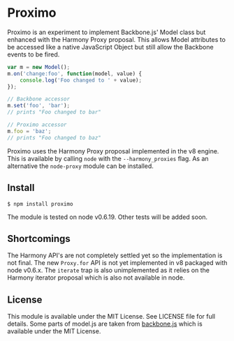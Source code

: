 # Proximo

Proximo is an experiment to implement Backbone.js' Model class but enhanced with
the Harmony Proxy proposal. This allows Model attributes to be accessed like a
native JavaScript Object but still allow the Backbone events to be fired.

```javascript
var m = new Model();
m.on('change:foo', function(model, value) {
    console.log('Foo changed to ' + value);
});

// Backbone accessor
m.set('foo', 'bar');
// prints "Foo changed to bar"

// Proximo accessor
m.foo = 'baz';
// prints "Foo changed to baz"
```

Proximo uses the Harmony Proxy proposal implemented in the v8 engine. This is available by
calling `node` with the `--harmony_proxies` flag. As an alternative the `node-proxy`
module can be installed.

## Install

```
$ npm install proximo
```

The module is tested on node v0.6.19. Other tests will be added soon.

## Shortcomings

The Harmony API's are not completely settled yet so the implementation is not final. The new 
`Proxy.for` API is not yet implemented in v8 packaged with node v0.6.x. The `iterate` trap
is also unimplemented as it relies on the Harmony iterator proposal which is also not
available in node.

## License

This module is available under the MIT License. See LICENSE file for full details. 
Some parts of model.js are taken from [backbone.js](http://backbonejs.org) which 
is available under the MIT License.
